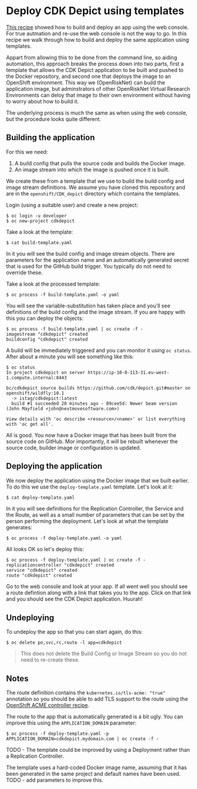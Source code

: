# Deploy CDK Depict using templates

[This recipe](CDK_depict.md) showed how to build and deploy an app using the web console.
For true autmation and re-use the web console is not the way to go. In this recipe we walk through
how to build and deploy the same application using templates.

Appart from allowing this to be done from the command line, so aiding automation, this approach breaks
the process down into two parts, first a template that allows the CDK Depict application to be built and
pushed to the Docker repository, and second one that deploys the image to an OpenShift environment. 
This way we (OpenRiskNet) can build the application image, but adminstrators of other OpenRiskNet Virtual 
Research Environments can deloy that image to their own environment without having to worry about how to build it.

The underlying process is much the same as when using the web console, but the procedure looks quite different.

## Building the application

For this we need:

1. A build config that pulls the source code and builds the Docker image.
2. An image stream into which the image is pushed once it is built.

We create these from a template that we use to build the build config and image stream definitions.
We assume you have cloned this repository and are in the `openshift/CDK_depict` directory which contains the
templates.

Login (using a suitable user) and create a new project:
```
$ oc login -u developer
$ oc new-project cdkdepict
```

Take a look at the template:

```
$ cat build-template.yaml
```
In it you will see the build config and image stream objects. There are parameters for the application name and an
automatically generated secret that is used for the GitHub build trigger. You typically do not need to override these.

Take a look at the processed template:

```
$ oc process -f build-template.yaml -o yaml
```
You will see the variable-substitution has taken place and you'll see
definitions of the build config and the image stream.
If you are happy with this you can deploy the objects:

```
$ oc process -f build-template.yaml | oc create -f -
imagestream "cdkdepict" created
buildconfig "cdkdepict" created
```
A build will be immediately triggered and you can monitor it using `oc status`.
After about a minute you will see something like this:
```
$ oc status
In project cdkdepict on server https://ip-10-0-113-31.eu-west-1.compute.internal:8443

bc/cdkdepict source builds https://github.com/cdk/depict.git#master on openshift/wildfly:10.1
  -> istag/cdkdepict:latest
  build #1 succeeded 20 minutes ago - 89cee5d: Newer beam version (John Mayfield <john@nextmovesoftware.com>)

View details with 'oc describe <resource>/<name>' or list everything with 'oc get all'.
```
All is good. You now have a Docker image that has been built from the source code on GitHub.
Mor importantly, it will be rebuilt whenever the source code, builder image or
configuration is updated.

## Deploying the application

We now deploy the application using the Docker image that we built earlier.
To do this we use the `deploy-template.yaml` template.
Let's look at it:

```sh
$ cat deploy-template.yaml
```

In it you will see definitions for the Replication Controller, the Service and the Route, as well as a small number of parameters
that can be set by the person performing the deployment. Let's look at what the template generates:

```
$ oc process -f deploy-template.yaml -o yaml
```
All looks OK so let's deploy this:

```
$ oc process -f deploy-template.yaml | oc create -f -
replicationcontroller "cdkdepict" created
service "cdkdepict" created
route "cdkdepict" created
```

Go to the web console and look at your app.
If all went well you should see a route defintion along with a link that takes you to the app. 
Click on that link and you should see the CDK Depict application. Huurah!

## Undeploying

To undeploy the app so that you can start again, do this:

```
$ oc delete po,svc,rc,route -l app=cdkdepict
```

>   This does not delete the Build Config or Image Stream
    so you do not need to re-create these.

## Notes

The route definition contains the `kubernetes.io/tls-acme: "true"` annotation so you should be able to add TLS support to 
the route using the [OpenShift ACME controller recipe](../certificates/README.md).

The route to the app that is automatically generated is a bit ugly.
You can improve this using the `APPLICATION_DOMAIN` parameter:

```
$ oc process -f deploy-template.yaml -p APPLICATION_DOMAIN=cdkdepict.mydomain.com | oc create -f -
```

TODO - The template could be improved by using a Deployment rather than a Replication Controller.

The template uses a hard-coded Docker image name, assuming that it has been generated in the same project and default names 
have been used. TODO - add parameters to improve this. 












 